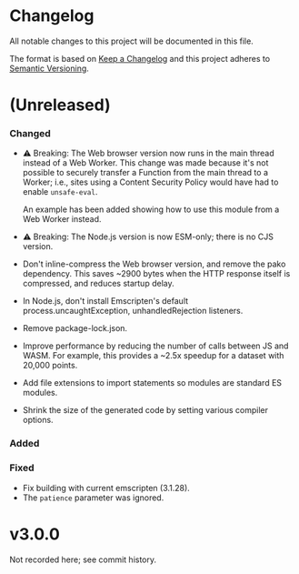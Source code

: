 # Changelog

All notable changes to this project will be documented in this file.

The format is based on [Keep a Changelog](http://keepachangelog.com/) and this
project adheres to [Semantic Versioning](http://semver.org/).

(Unreleased)
==================
### Changed
* ⚠️ Breaking: The Web browser version now runs in the main thread instead of a
  Web Worker. This change was made because it's not possible to securely
  transfer a Function from the main thread to a Worker; i.e., sites using a
  Content Security Policy would have had to enable `unsafe-eval`.

  An example has been added showing how to use this module from a Web Worker
  instead.
* ⚠️ Breaking: The Node.js version is now ESM-only; there is no CJS version.
* Don't inline-compress the Web browser version, and remove the pako dependency.
  This saves ~2900 bytes when the HTTP response itself is compressed, and
  reduces startup delay.
* In Node.js, don't install Emscripten's default process.uncaughtException,
  unhandledRejection listeners.
* Remove package-lock.json.
* Improve performance by reducing the number of calls between JS and WASM. For
  example, this provides a ~2.5x speedup for a dataset with 20,000 points.
* Add file extensions to import statements so modules are standard ES modules.
* Shrink the size of the generated code by setting various compiler options.
### Added
### Fixed
* Fix building with current emscripten (3.1.28).
* The `patience` parameter was ignored.

v3.0.0
==================
Not recorded here; see commit history.
